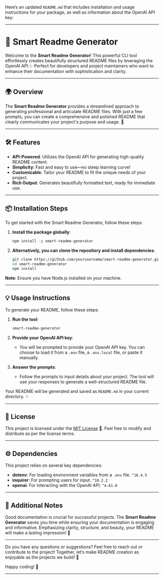 Here’s an updated `README.md` that includes installation and usage instructions for your package, as well as information about the OpenAI API key:

---

# 📝 Smart Readme Generator

Welcome to the **Smart Readme Generator**! This powerful CLI tool effortlessly creates beautifully structured README files by leveraging the OpenAI API.✨ Perfect for developers and project maintainers who want to enhance their documentation with sophistication and clarity.

---

## 🌍 Overview

The **Smart Readme Generator** provides a streamlined approach to generating professional and articulate README files. With just a few prompts, you can create a comprehensive and polished README that clearly communicates your project's purpose and usage. 🎨

---

## 🛠️ Features

- **API-Powered**: Utilizes the OpenAI API for generating high-quality README content.
- **Simplicity**: Fast and easy to use—no steep learning curve!
- **Customizable**: Tailor your README to fit the unique needs of your project.
- **Rich Output**: Generates beautifully formatted text, ready for immediate use.

---

## 📦 Installation Steps

To get started with the Smart Readme Generator, follow these steps:

1. **Install the package globally**:

   ```bash
   npm install -g smart-readme-generator
   ```

2. **Alternatively, you can clone the repository and install dependencies**:
   ```bash
   git clone https://github.com/yourusername/smart-readme-generator.git
   cd smart-readme-generator
   npm install
   ```

**Note**: Ensure you have Node.js installed on your machine.

---

## 💡 Usage Instructions

To generate your README, follow these steps:

1. **Run the tool**:

   ```bash
   smart-readme-generator
   ```

2. **Provide your OpenAI API key**:

   - You will be prompted to provide your OpenAI API key. You can choose to load it from a `.env` file, a `.env.local` file, or paste it manually.

3. **Answer the prompts**:
   - Follow the prompts to input details about your project. The tool will use your responses to generate a well-structured README file.

Your README will be generated and saved as `README.md` in your current directory. ✨

---

## 📄 License

This project is licensed under the [MIT License](https://opensource.org/licenses/MIT) 📝. Feel free to modify and distribute as per the license terms.

---

## ⚙️ Dependencies

This project relies on several key dependencies:

- **dotenv**: For loading environment variables from a `.env` file. `^16.4.5`
- **inquirer**: For prompting users for input. `^10.2.2`
- **openai**: For interacting with the OpenAI API. `^4.61.0`

---

## 📖 Additional Notes

Good documentation is crucial for successful projects. The **Smart Readme Generator** saves you time while ensuring your documentation is engaging and informative. Emphasizing clarity, structure, and beauty, your README will make a lasting impression! 🌟

---

Do you have any questions or suggestions? Feel free to reach out or contribute to the project! Together, let’s make README creation as enjoyable as the projects we build! 💌

Happy coding! 🎉

---
